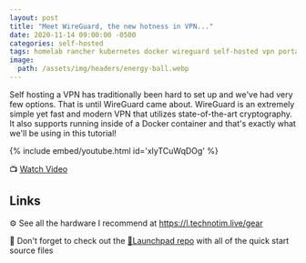 ```yaml
---
layout: post
title: "Meet WireGuard, the new hotness in VPN..."
date: 2020-11-14 09:00:00 -0500
categories: self-hosted
tags: homelab rancher kubernetes docker wireguard self-hosted vpn portainer
image:
  path: /assets/img/headers/energy-ball.webp
---
```


Self hosting a VPN has traditionally been hard to set up and we've had very few options.  That is until WireGuard came about. WireGuard is an extremely simple yet fast and modern VPN that utilizes state-of-the-art cryptography.  It also supports running inside of a Docker container and that's exactly what we'll be using in this tutorial!

{% include embed/youtube.html id='xlyTCuWqDOg' %}

📺 [Watch Video](https://www.youtube.com/watch?v=xlyTCuWqDOg)

## Links

⚙️ See all the hardware I recommend at <https://l.technotim.live/gear>

🚀 Don't forget to check out the [🚀Launchpad repo](https://l.technotim.live/quick-start) with all of the quick start source files
